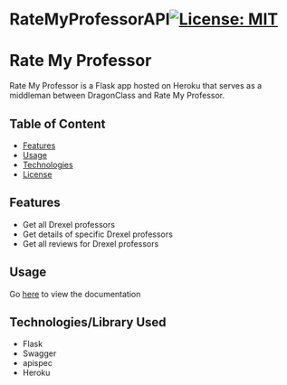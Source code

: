 # RateMyProfessorAPI[![License: MIT](https://img.shields.io/badge/License-MIT-blue.svg)](https://opensource.org/licenses/MIT)


# Rate My Professor
Rate My Professor is a Flask app hosted on Heroku that serves as a middleman between DragonClass and Rate My Professor. 

## Table of Content
* [Features](#feature) 
* [Usage](#usage) 
* [Technologies](#technology)
* [License](#license)

## <div id="feature"> Features </div>
- Get all Drexel professors
- Get details of specific Drexel professors
- Get all reviews for Drexel professors

## <div id="usage"> Usage </div>
Go [here](https://rate-my-professor-api.herokuapp.com) to view the documentation

## <div id="technology"> Technologies/Library Used </div>
- Flask
- Swagger
- apispec
- Heroku
